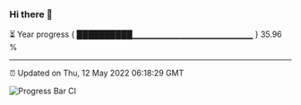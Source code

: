 ### Hi there 👋

⏳ Year progress { ██████████▁▁▁▁▁▁▁▁▁▁▁▁▁▁▁▁▁▁▁▁ } 35.96 %

---

⏰ Updated on Thu, 12 May 2022 06:18:29 GMT

![Progress Bar CI](https://github.com/liununu/liununu/workflows/Progress%20Bar%20CI/badge.svg)
